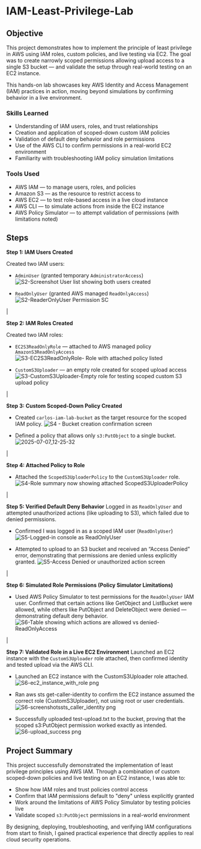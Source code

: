 # IAM-Least-Privilege-Lab

## Objective
This project demonstrates how to implement the principle of least privilege in AWS using IAM roles, custom policies, and live testing via EC2. The goal was to create narrowly scoped permissions allowing upload access to a single S3 bucket — and validate the setup through real-world testing on an EC2 instance.

This hands-on lab showcases key AWS Identity and Access Management (IAM) practices in action, moving beyond simulations by confirming behavior in a live environment.

### Skills Learned
- Understanding of IAM users, roles, and trust relationships
- Creation and application of scoped-down custom IAM policies
- Validation of default deny behavior and role permissions
- Use of the AWS CLI to confirm permissions in a real-world EC2 environment
- Familiarity with troubleshooting IAM policy simulation limitations

### Tools Used
- AWS IAM — to manage users, roles, and policies
- Amazon S3 — as the resource to restrict access to
- AWS EC2 — to test role-based access in a live cloud instance
- AWS CLI — to simulate actions from inside the EC2 instance
- AWS Policy Simulator — to attempt validation of permissions (with limitations noted)

## Steps ##

**Step 1: IAM Users Created**

Created two IAM users:

- `AdminUser` (granted temporary `AdministratorAccess`)  
  ![S2-Screenshot User list showing both users created](https://github.com/user-attachments/assets/fa4111d4-131d-4bc1-aed9-599e226f1282)

- `ReadOnlyUser` (granted AWS managed `ReadOnlyAccess`)  
   ![S2-ReaderOnlyUser Permission SC](https://github.com/user-attachments/assets/608ea1e3-5402-46ac-a1f6-0f526ac8e33a)



|

**Step 2: IAM Roles Created**

Created two IAM roles:
- `EC2S3ReadOnlyRole` — attached to AWS managed policy `AmazonS3ReadOnlyAccess`  
  ![S3-EC2S3ReadOnlyRole- Role with attached policy listed](https://github.com/user-attachments/assets/bbfe70e1-b23c-4cb4-bd66-784c6f711714)

- `CustomS3Uploader` — an empty role created for scoped upload access 
  ![S3-CustomS3Uploader-Empty role for testing scoped custom S3 upload policy](https://github.com/user-attachments/assets/dd4d3d3d-19e3-4c1a-ad7d-80a8bd1f85a4)

|

**Step 3: Custom Scoped-Down Policy Created**
- Created `carlos-iam-lab-bucket` as the target resource for the scoped IAM policy.
  ![S4 - Bucket creation confirmation screen](https://github.com/user-attachments/assets/62723a7c-b6d6-44fd-b786-6a81e3119e93)

- Defined a policy that allows only `s3:PutObject` to a single bucket.  
   ![2025-07-07_12-25-32](https://github.com/user-attachments/assets/84cdd444-c1ac-41da-8b72-2048785f8359)


|

**Step 4: Attached Policy to Role**


- Attached the `ScopedS3UploaderPolicy` to the `CustomS3Uploader` role. 
  ![S4-Role summary now showing attached ScopedS3UploaderPolicy](https://github.com/user-attachments/assets/8bc9ebbc-9cbb-4ef3-a95f-365e15e0699a)

|

**Step 5: Verified Default Deny Behavior**
Logged in as `ReadOnlyUser` and attempted unauthorized actions (like uploading to S3), which failed due to denied permissions.

- Confirmed I was logged in as a scoped IAM user (`ReadOnlyUser`)  
  ![S5-Logged-in console as ReadOnlyUser](https://github.com/user-attachments/assets/797770a3-0975-4398-a3a9-f061926c0a85)

- Attempted to upload to an S3 bucket and received an “Access Denied” error, demonstrating that permissions are denied unless explicitly granted.
  ![S5-Access Denied or unauthorized action screen](https://github.com/user-attachments/assets/ae3629ca-36af-4ead-a2c8-5e14d325d22e)


|

**Step 6: Simulated Role Permissions (Policy Simulator Limitations)**
- Used AWS Policy Simulator to test permissions for the `ReadOnlyUser` IAM user. Confirmed that certain actions like GetObject and ListBucket were allowed, while others like PutObject and DeleteObject were denied — demonstrating default deny behavior.  
  ![S6-Table showing which actions are allowed vs denied-ReadOnlyAccess](https://github.com/user-attachments/assets/b2b6aafd-8752-400c-9031-26cf2429bcc9)

|


**Step 7: Validated Role in a Live EC2 Environment**
Launched an EC2 instance with the `CustomS3Uploader` role attached, then confirmed identity and tested upload via the AWS CLI.

- Launched an EC2 instance with the CustomS3Uploader role attached.
  ![S6-ec2_instance_with_role png](https://github.com/user-attachments/assets/8fe37ed9-ac95-40ec-a98d-c4f6f5056bf1)

- Ran aws sts get-caller-identity to confirm the EC2 instance assumed the correct role (CustomS3Uploader), not using root or user credentials.
  ![S6-screenshotssts_caller_identity png](https://github.com/user-attachments/assets/4920e43f-048e-42ab-a8c9-2f41aebfdb17)

- Successfully uploaded test-upload.txt to the bucket, proving that the scoped s3:PutObject permission worked exactly as intended.
  ![S6-upload_success png](https://github.com/user-attachments/assets/d36fd8af-c6ed-4af0-8ac4-c9c9e759d7be)



## Project Summary

This project successfully demonstrated the implementation of least privilege principles using AWS IAM. Through a combination of custom scoped-down policies and live testing on an EC2 instance, I was able to:

- Show how IAM roles and trust policies control access  
- Confirm that IAM permissions default to "deny" unless explicitly granted  
- Work around the limitations of AWS Policy Simulator by testing policies live  
- Validate scoped `s3:PutObject` permissions in a real-world environment  

By designing, deploying, troubleshooting, and verifying IAM configurations from start to finish, I gained practical experience that directly applies to real cloud security operations.


